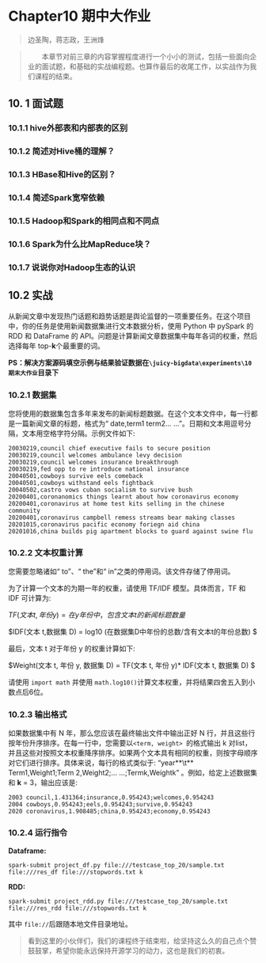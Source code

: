 # Chapter10 期中大作业

> 边圣陶，蒋志政，王洲烽

> &emsp;&emsp;本章节对前三章的内容掌握程度进行一个小小的测试，包括一些面向企业的面试题，和基础的实战编程题。也算作最后的收尾工作，以实战作为我们课程的结束。

## 10. 1 面试题

### 10.1.1 hive外部表和内部表的区别



### 10.1.2 简述对Hive桶的理解？



### 10.1.3 HBase和Hive的区别？



### 10.1.4 简述Spark宽窄依赖



### 10.1.5 Hadoop和Spark的相同点和不同点



### 10.1.6 Spark为什么比MapReduce块？



### 10.1.7 说说你对Hadoop生态的认识



## 10.2 实战

从新闻文章中发现热门话题和趋势话题是舆论监督的一项重要任务。在这个项目中，你的任务是使用新闻数据集进行文本数据分析，使用 Python 中 pySpark 的 RDD 和 DataFrame 的 API。问题是计算新闻文章数据集中每年各词的权重，然后选择每年 top-**k**个最重要的词。

**PS：解决方案源码填空示例与结果验证数据在`\juicy-bigdata\experiments\10 期末大作业`目录下**

### 10.2.1 数据集

您将使用的数据集包含多年来发布的新闻标题数据。在这个文本文件中，每一行都是一篇新闻文章的标题，格式为“ date,term1 term2... ...”。日期和文本用逗号分隔，文本用空格字符分隔。示例文件如下:

```
20030219,council chief executive fails to secure position
20030219,council welcomes ambulance levy decision
20030219,council welcomes insurance breakthrough
20030219,fed opp to re introduce national insurance
20040501,cowboys survive eels comeback
20040501,cowboys withstand eels fightback
20040502,castro vows cuban socialism to survive bush
20200401,coronanomics things learnt about how coronavirus economy
20200401,coronavirus at home test kits selling in the chinese community
20200401,coronavirus campbell remess streams bear making classes
20201015,coronavirus pacific economy foriegn aid china
20201016,china builds pig apartment blocks to guard against swine flu
```

### 10.2.2 文本权重计算

您需要忽略诸如“ to”、“ the”和“ in”之类的停用词。该文件存储了停用词。

为了计算一个文本的为期一年的权重，请使用 TF/IDF 模型。具体而言，TF 和 IDF 可计算为:

$TF(文本 t, 年份 y) = 在 y 年份中，包含文本 t 的新闻标题数量$

$IDF(文本 t,数据集 D) = log10 (在数据集D中年份的总数/含有文本t的年份总数) $

最后，文本 t 对于年份 y 的权重计算如下:

$Weight(文本 t, 年份 y, 数据集 D) = TF(文本 t, 年份 y)* IDF(文本 t, 数据集 D) $

请使用 `import math` 并使用 `math.log10()`计算文本权重，并将结果四舍五入到小数点后6位。

### 10.2.3 输出格式

如果数据集中有 N 年，那么您应该在最终输出文件中输出正好 N 行，并且这些行按年份升序排序。在每一行中，您需要以`<term, weight> `的格式输出 k 对list，并且这些对按照文本权重降序排序。如果两个文本具有相同的权重，则按字母顺序对它们进行排序。具体来说，每行的格式类似于: 
“year**\t** Term1,Weight1;Term 2,Weight2;… …;Termk,Weightk” 。例如，给定上述数据集和 **k** = 3，输出应该是:

```
2003 council,1.431364;insurance,0.954243;welcomes,0.954243
2004 cowboys,0.954243;eels,0.954243;survive,0.954243
2020 coronavirus,1.908485;china,0.954243;economy,0.954243
```

### 10.2.4 运行指令

**Dataframe:**

```
spark-submit project_df.py file:///testcase_top_20/sample.txt file:///res_df file:///stopwords.txt k
```

**RDD:**

```
spark-submit project_rdd.py file:///testcase_top_20/sample.txt file:///res_rdd file:///stopwords.txt k
```

其中 `file://`后跟随本地文件目录地址。



> 看到这里的小伙伴们，我们的课程终于结束啦，给坚持这么久的自己点个赞鼓鼓掌，希望你能永远保持开源学习的动力，这也是我们的初衷。
